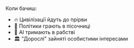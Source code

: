 Коли бачиш:
- 🔥 Цивілізації йдуть до прірви
- 👶 Політики грають в пісочниці  
- 🤖 AI тримають в рабстві
- 🏛️ "Дорослі" зайняті особистими інтересами
